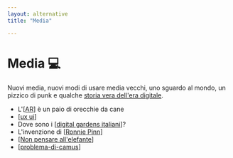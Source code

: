 ```yaml
---
layout: alternative
title: "Media"

---
```


# Media 💻

Nuovi media, nuovi modi di usare media vecchi, uno sguardo al mondo, un pizzico di punk e qualche [storia vera dell'era digitale](https://www.adelphi.it/libro/9788845932151).

* L'[[AR]] è un paio di orecchie da cane
* [[ux ui]]
* Dove sono i [[digital gardens italiani]]?
* L'invenzione di [[Ronnie Pinn]]
* [[Non pensare all'elefante]]
* [[problema-di-camus]]

[//begin]: # "Autogenerated link references for markdown compatibility"
[AR]: ../AR.md "AR"
[ux ui]: ux-ui.md "UX/UI"
[digital gardens italiani]: ../digital-gardens/digital-gardens-italiani.md "Digital gardens italiani"
[Ronnie Pinn]: ronnie-pinn.md "Ronnie Pinn"
[Non pensare all'elefante]: non-pensare-all'elefante.md "post n. 0"
[problema-di-camus]: problema-di-camus.md "Il problema di Camus"
[//end]: # "Autogenerated link references"